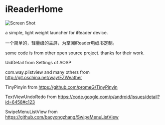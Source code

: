# iReaderHome

![Screen Shot](https://raw.githubusercontent.com/jtbuaa/iReaderHome/master/screenshot/screenshot.png)

a simple, light weight launcher for iReader device.

一个简单的，轻量级的主屏，为掌阅iReader电纸书定制。



some code is from other open source project. thanks for their work.

UidDetail from Settings of AOSP

com.way.plistview and many others from http://git.oschina.net/way/EZWeather

TinyPinyin from https://github.com/promeG/TinyPinyin

TextViewUndoRedo from https://code.google.com/p/android/issues/detail?id=6458#c123

SwipeMenuListView from https://github.com/baoyongzhang/SwipeMenuListView
